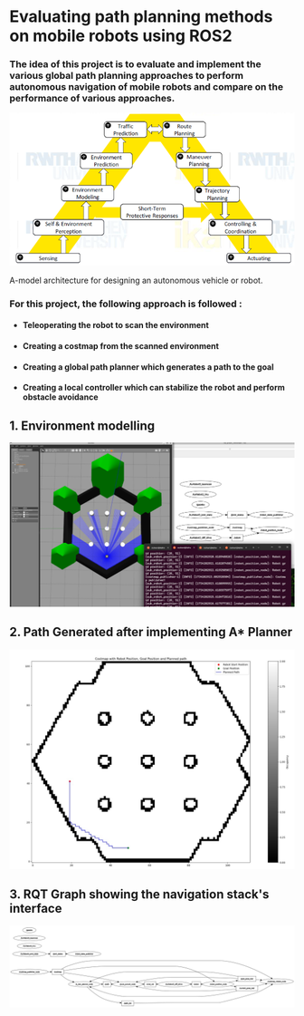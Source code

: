 # Evaluating path planning methods on mobile robots using ROS2

### The idea of this project is to evaluate and implement the various global path planning approaches to perform autonomous navigation of mobile robots and compare on the performance of various approaches.

![A-model Architecture](images/A_model.jpg)
<caption>A-model architecture for designing an autonomous vehicle or robot.</caption>

### For this project, the following approach is followed :

* #### Teleoperating the robot to scan the environment
* #### Creating a costmap from the scanned environment
* #### Creating a global path planner which generates a path to the goal
* #### Creating a local controller which can stabilize the robot and perform obstacle avoidance

## 1. Environment modelling
![scanning the environment](images/intro_image_project.png)

## 2. Path Generated after implementing A* Planner
![Costmap](images/planned_path_gridmap.jpg)

## 3. RQT Graph showing the navigation stack's interface
![Rqt Graph](images/rqt_graph1.png)
